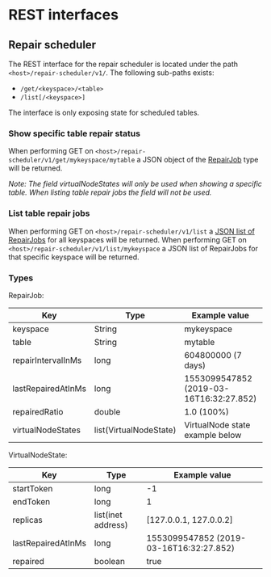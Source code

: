 # REST interfaces

## Repair scheduler

The REST interface for the repair scheduler is located under the path `<host>/repair-scheduler/v1/`.
The following sub-paths exists:
* `/get/<keyspace>/<table>`
* `/list[/<keyspace>]`

The interface is only exposing state for scheduled tables.


### Show specific table repair status

When performing GET on `<host>/repair-scheduler/v1/get/mykeyspace/mytable` a JSON object of the [RepairJob](../ecchronos-binary/src/test/features/repair_job.json) type will be returned.

*Note: The field virtualNodeStates will only be used when showing a specific table.
When listing table repair jobs the field will not be used.*


### List table repair jobs

When performing GET on `<host>/repair-scheduler/v1/list` a [JSON list of RepairJobs](../ecchronos-binary/src/test/features/repair_job_list.json) for all keyspaces will be returned.
When performing GET on `<host>/repair-scheduler/v1/list/mykeyspace` a JSON list of RepairJobs for that specific keyspace will be returned.


### Types

RepairJob:

| Key                    | Type                   | Example value                           | Optional  |
|------------------------|------------------------|-----------------------------------------|-----------|
| keyspace               | String                 | mykeyspace                              | Mandatory |
| table                  | String                 | mytable                                 | Mandatory |
| repairIntervalInMs     | long                   | 604800000 (7 days)                      | Mandatory |
| lastRepairedAtInMs     | long                   | 1553099547852 (2019-03-16T16:32:27.852) | Mandatory |
| repairedRatio          | double                 | 1.0 (100%)                              | Mandatory |
| virtualNodeStates      | list(VirtualNodeState) | VirtualNode state example below         | Optional  |

VirtualNodeState:

| Key                | Type               | Example value                           |
|--------------------|--------------------|-----------------------------------------|
| startToken         | long               | -1                                      |
| endToken           | long               | 1                                       |
| replicas           | list(inet address) | [127.0.0.1, 127.0.0.2]                  |
| lastRepairedAtInMs | long               | 1553099547852 (2019-03-16T16:32:27.852) |
| repaired           | boolean            | true                                    |
